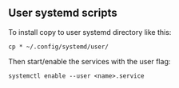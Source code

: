 ## User systemd scripts
To install copy to user systemd directory like this:
```
cp * ~/.config/systemd/user/
```

Then start/enable the services with the user flag:
```
systemctl enable --user <name>.service
```
